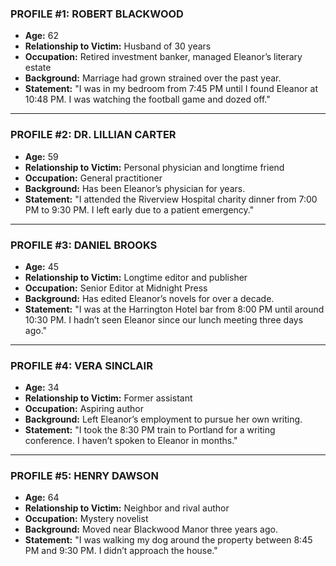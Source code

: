 ### **PROFILE #1: ROBERT BLACKWOOD**

- **Age:** 62
- **Relationship to Victim:** Husband of 30 years
- **Occupation:** Retired investment banker, managed Eleanor’s literary estate
- **Background:** Marriage had grown strained over the past year.
- **Statement:** "I was in my bedroom from 7:45 PM until I found Eleanor at 10:48 PM. I was watching the football game and dozed off."

---

### **PROFILE #2: DR. LILLIAN CARTER**

- **Age:** 59
- **Relationship to Victim:** Personal physician and longtime friend
- **Occupation:** General practitioner
- **Background:** Has been Eleanor’s physician for years.
- **Statement:** "I attended the Riverview Hospital charity dinner from 7:00 PM to 9:30 PM. I left early due to a patient emergency."

---

### **PROFILE #3: DANIEL BROOKS**

- **Age:** 45
- **Relationship to Victim:** Longtime editor and publisher
- **Occupation:** Senior Editor at Midnight Press
- **Background:** Has edited Eleanor’s novels for over a decade.
- **Statement:** "I was at the Harrington Hotel bar from 8:00 PM until around 10:30 PM. I hadn’t seen Eleanor since our lunch meeting three days ago."

---

### **PROFILE #4: VERA SINCLAIR**

- **Age:** 34
- **Relationship to Victim:** Former assistant
- **Occupation:** Aspiring author
- **Background:** Left Eleanor’s employment to pursue her own writing.
- **Statement:** "I took the 8:30 PM train to Portland for a writing conference. I haven’t spoken to Eleanor in months."

---

### **PROFILE #5: HENRY DAWSON**

- **Age:** 64
- **Relationship to Victim:** Neighbor and rival author
- **Occupation:** Mystery novelist
- **Background:** Moved near Blackwood Manor three years ago.
- **Statement:** "I was walking my dog around the property between 8:45 PM and 9:30 PM. I didn’t approach the house."